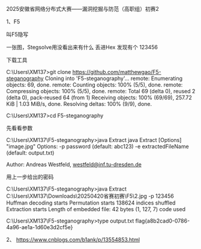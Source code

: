 2025安徽省网络分布式大赛——漏洞挖掘与防范（高职组）初赛2

1、F5

叫F5隐写

一张图，Stegsolve用没看出来有什么
丢进Hex 发现有个 123456

下载工具

C:\Users\XM137>git clone https://github.com/matthewgao/F5-steganography
Cloning into 'F5-steganography'...
remote: Enumerating objects: 69, done.
remote: Counting objects: 100% (5/5), done.
remote: Compressing objects: 100% (5/5), done.
remote: Total 69 (delta 0), reused 2 (delta 0), pack-reused 64 (from 1)
Receiving objects: 100% (69/69), 257.72 KiB | 1.03 MiB/s, done.
Resolving deltas: 100% (9/9), done.

C:\Users\XM137>cd F5-steganography

先看看参数

C:\Users\XM137\F5-steganography>java Extract
java Extract [Options] "image.jpg"
Options:
        -p password (default: abc123)
        -e extractedFileName (default: output.txt)

Author: Andreas Westfeld, westfeld@inf.tu-dresden.de

用上一步给出的密码

C:\Users\XM137\F5-steganography>java Extract C:\Users\XM137\Downloads\20250420省赛初赛\F5\2.jpg -p 123456
Huffman decoding starts
Permutation starts
138624 indices shuffled
Extraction starts
Length of embedded file: 42 bytes
(1, 127, 7) code used

C:\Users\XM137\F5-steganography>type output.txt
flag{a8b2cad0-0786-4a96-ae1a-1d60e3d2cf5e}

2、
https://www.cnblogs.com/b1ank/p/13554853.html



